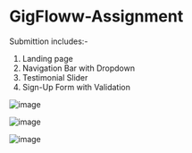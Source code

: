 # GigFloww-Assignment

Submittion includes:-
1. Landing page
2. Navigation Bar with Dropdown
3. Testimonial Slider
4. Sign-Up Form with Validation

![image](https://github.com/user-attachments/assets/9c514f2f-f5b3-457f-86b5-4a1ae9ad6c4f)

![image](https://github.com/user-attachments/assets/2a96e061-4d86-43ee-9218-dea4c6f20d86)

![image](https://github.com/user-attachments/assets/a3e746b3-9e75-45ed-8abc-1a4061f02eb7)
